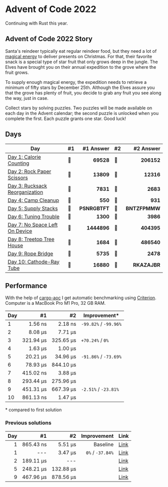 # Advent of Code 2022

Continuing with Rust this year.

## Advent of Code 2022 Story

Santa's reindeer typically eat regular reindeer food, but they need a lot of [magical energy](https://adventofcode.com/2018/day/25) to deliver presents on Christmas. For that, their favorite snack is a special type of star fruit that only grows deep in the jungle. The Elves have brought you on their annual expedition to the grove where the fruit grows.

To supply enough magical energy, the expedition needs to retrieve a minimum of fifty stars by December 25th. Although the Elves assure you that the grove has plenty of fruit, you decide to grab any fruit you see along the way, just in case.

Collect stars by solving puzzles. Two puzzles will be made available on each day in the Advent calendar; the second puzzle is unlocked when you complete the first. Each puzzle grants one star. Good luck!

## Days

| Day                                                                                                              | #1  |     #1 Answer | #2  |     #2 Answer |
| ---------------------------------------------------------------------------------------------------------------- | --- | ------------: | --- | ------------: |
| [Day 1: Calorie Counting](https://github.com/believer/advent-of-code/blob/master/rust/2022/src/day_01.rs)        | 🌟  |     **69528** | 🌟  |    **206152** |
| [Day 2: Rock Paper Scissors](https://github.com/believer/advent-of-code/blob/master/rust/2022/src/day_02.rs)     | 🌟  |     **13809** | 🌟  |     **12316** |
| [Day 3: Rucksack Reorganization](https://github.com/believer/advent-of-code/blob/master/rust/2022/src/day_03.rs) | 🌟  |      **7831** | 🌟  |      **2683** |
| [Day 4: Camp Cleanup](https://github.com/believer/advent-of-code/blob/master/rust/2022/src/day_04.rs)            | 🌟  |       **550** | 🌟  |       **931** |
| [Day 5: Supply Stacks](https://github.com/believer/advent-of-code/blob/master/rust/2022/src/day_05.rs)           | 🌟  | **PSNRGBTFT** | 🌟  | **BNTZFPMMW** |
| [Day 6: Tuning Trouble](https://github.com/believer/advent-of-code/blob/master/rust/2022/src/day_06.rs)          | 🌟  |      **1300** | 🌟  |      **3986** |
| [Day 7: No Space Left On Device](https://github.com/believer/advent-of-code/blob/master/rust/2022/src/day_07.rs) | 🌟  |   **1444896** | 🌟  |    **404395** |
| [Day 8: Treetop Tree House](https://github.com/believer/advent-of-code/blob/master/rust/2022/src/day_08.rs)      | 🌟  |      **1684** | 🌟  |    **486540** |
| [Day 9: Rope Bridge](https://github.com/believer/advent-of-code/blob/master/rust/2022/src/day_09.rs)             | 🌟  |      **5735** | 🌟  |      **2478** |
| [Day 10: Cathode-Ray Tube](https://github.com/believer/advent-of-code/blob/master/rust/2022/src/day_10.rs)       | 🌟  |     **16880** | 🌟  |  **RKAZAJBR** |

## Performance

With the help of [cargo-aoc](https://github.com/gobanos/cargo-aoc) I get automatic benchmarking using [Criterion](https://github.com/bheisler/criterion.rs). Computer is a MacBook Pro M1 Pro, 32 GB RAM.

| Day |        #1 |        #2 | Improvement\*         |
| --- | --------: | --------: | --------------------- |
| 1   |   1.56 ns |   2.18 ns | `-99.82%` / `-99.96%` |
| 2   |   8.08 µs |   7.71 µs |                       |
| 3   | 321.94 µs | 325.65 µs | `+70.24%` / `0%`      |
| 4   |   1.63 µs |   1.00 µs |                       |
| 5   |  20.21 µs |  34.96 µs | `-91.86%` / `-73.69%` |
| 6   |  78.93 µs | 844.10 µs |                       |
| 7   | 415.02 ns |   3.88 µs |                       |
| 8   | 293.44 µs | 275.96 µs |                       |
| 9   | 451.31 µs | 667.39 µs | `-2.51%` / `-23.81%`  |
| 10  | 861.13 ns |   1.47 µs |                       |

\* compared to first solution

### Previous solutions

| Day |        #1 |        #2 |      Improvement | Link                                                                                                                     |
| --: | --------: | --------: | ---------------: | ------------------------------------------------------------------------------------------------------------------------ |
|   1 | 865.43 ns |   5.51 µs |         Baseline | [Link](https://github.com/believer/advent-of-code/blob/5e1dbfdf07be5916d8d323360cf1f86767009ca2/rust/2022/src/day_01.rs) |
|   1 |       --- |   3.47 µs | `0%` / `-37.84%` | [Link](https://github.com/believer/advent-of-code/blob/1cf6a750e0e899c25e9cffbc433cc46087d5a3e8/rust/2022/src/day_01.rs) |
|   2 | 189.11 µs |       --- |                  | [Link](https://github.com/believer/advent-of-code/blob/240d950499b11b8b3d077cc6b1c4b00b9c442235/rust/2022/src/day_03.rs) |
|   5 | 248.21 µs | 132.88 µs |                  | [Link](https://github.com/believer/advent-of-code/blob/3ad0e790e383a7f558acae64faa5cb5ef73eef0f/rust/2022/src/day_05.rs) |
|   9 | 467.96 µs | 878.56 µs |                  | [Link](https://github.com/believer/advent-of-code/blob/3c95b9b1bee426c330930a1860f56c29cfd42e52/rust/2022/src/day_09.rs) |
